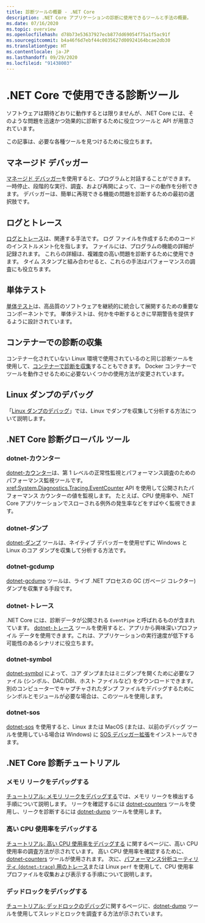 ```yaml
---
title: 診断ツールの概要 - .NET Core
description: .NET Core アプリケーションの診断に使用できるツールと手法の概要。
ms.date: 07/16/2020
ms.topic: overview
ms.openlocfilehash: d78b73e53637927ecb877dd69054f75a1f5ac91f
ms.sourcegitcommit: b4a46f6d7ebf44c0035627d00924164bcae2db30
ms.translationtype: HT
ms.contentlocale: ja-JP
ms.lasthandoff: 09/29/2020
ms.locfileid: "91438003"
---
```

# <a name="what-diagnostic-tools-are-available-in-net-core"></a>.NET Core で使用できる診断ツール

ソフトウェアは期待どおりに動作するとは限りませんが、.NET Core には、そのような問題を迅速かつ効果的に診断するために役立つツールと API が用意されています。

この記事は、必要な各種ツールを見つけるために役立ちます。

## <a name="managed-debuggers"></a>マネージド デバッガー

[マネージド デバッガー](managed-debuggers.md)を使用すると、プログラムと対話することができます。 一時停止、段階的な実行、調査、および再開によって、コードの動作を分析できます。 デバッガーは、簡単に再現できる機能の問題を診断するための最初の選択肢です。

## <a name="logging-and-tracing"></a>ログとトレース

[ログとトレース](logging-tracing.md)は、関連する手法です。 ログ ファイルを作成するためのコードのインストルメント化を指します。 ファイルには、プログラムの機能の詳細が記録されます。 これらの詳細は、複雑度の高い問題を診断するために使用できます。 タイム スタンプと組み合わせると、これらの手法はパフォーマンスの調査にも役立ちます。

## <a name="unit-testing"></a>単体テスト

[単体テスト](../testing/index.md)は、高品質のソフトウェアを継続的に統合して展開するための重要なコンポーネントです。 単体テストは、何かを中断するときに早期警告を提供するように設計されています。

## <a name="collect-diagnostics-in-containers"></a>コンテナーでの診断の収集

コンテナー化されていない Linux 環境で使用されているのと同じ診断ツールを使用して、[コンテナーで診断を収集](diagnostics-in-containers.md)することもできます。 Docker コンテナーでツールを動作させるために必要ないくつかの使用方法が変更されています。

## <a name="debug-linux-dumps"></a>Linux ダンプのデバッグ

「[Linux ダンプのデバッグ](debug-linux-dumps.md)」では、Linux でダンプを収集して分析する方法について説明します。

## <a name="net-core-diagnostic-global-tools"></a>.NET Core 診断グローバル ツール

### <a name="dotnet-counters"></a>dotnet-カウンター

[dotnet-カウンター](dotnet-counters.md)は、第 1 レベルの正常性監視とパフォーマンス調査のためのパフォーマンス監視ツールです。 <xref:System.Diagnostics.Tracing.EventCounter> API を使用して公開されたパフォーマンス カウンターの値を監視します。 たとえば、CPU 使用率や、.NET Core アプリケーションでスローされる例外の発生率などをすばやく監視できます。

### <a name="dotnet-dump"></a>dotnet-ダンプ

[dotnet-ダンプ](dotnet-dump.md) ツールは、ネイティブ デバッガーを使用せずに Windows と Linux のコア ダンプを収集して分析する方法です。

### <a name="dotnet-gcdump"></a>dotnet-gcdump

[dotnet-gcdump](dotnet-gcdump.md) ツールは、ライブ .NET プロセスの GC (ガベージ コレクター) ダンプを収集する手段です。

### <a name="dotnet-trace"></a>dotnet-トレース

.NET Core には、診断データが公開される `EventPipe` と呼ばれるものが含まれています。 [dotnet-トレース](dotnet-trace.md) ツールを使用すると、アプリから興味深いプロファイル データを使用できます。これは、アプリケーションの実行速度が低下する可能性のあるシナリオに役立ちます。

### <a name="dotnet-symbol"></a>dotnet-symbol

[dotnet-symbol](dotnet-symbol.md) によって、コア ダンプまたはミニダンプを開くために必要なファイル (シンボル、DAC/DBI、ホスト ファイルなど) をダウンロードできます。 別のコンピューターでキャプチャされたダンプ ファイルをデバッグするためにシンボルとモジュールが必要な場合は、このツールを使用します。

### <a name="dotnet-sos"></a>dotnet-sos

[dotnet-sos](dotnet-sos.md) を使用すると、Linux または MacOS (または、以前のデバッグ ツールを使用している場合は Windows) に [SOS デバッガー拡張](../../framework/tools/sos-dll-sos-debugging-extension.md)をインストールできます。

## <a name="net-core-diagnostics-tutorials"></a>.NET Core 診断チュートリアル

### <a name="debug-a-memory-leak"></a>メモリ リークをデバッグする

[チュートリアル: メモリ リークをデバッグする](debug-memory-leak.md)では、メモリ リークを検出する手順について説明します。 リークを確認するには [dotnet-counters](dotnet-counters.md) ツールを使用し、リークを診断するには [dotnet-dump](dotnet-dump.md) ツールを使用します。

### <a name="debug-high-cpu-usage"></a>高い CPU 使用率をデバッグする

[チュートリアル: 高い CPU 使用率をデバッグする](debug-highcpu.md) に関するページに、高い CPU 使用率の調査方法が示されています。 高い CPU 使用率を確認するために、[dotnet-counters](dotnet-counters.md) ツールが使用されます。 次に、[パフォーマンス分析ユーティリティ (`dotnet-trace`) 用のトレース](dotnet-trace.md)または Linux `perf` を使用して、CPU 使用率プロファイルを収集および表示する手順について説明します。

### <a name="debug-deadlock"></a>デッドロックをデバッグする

[チュートリアル: デッドロックのデバッグ](debug-deadlock.md)に関するページに、[dotnet-dump](dotnet-dump.md) ツールを使用してスレッドとロックを調査する方法が示されています。
